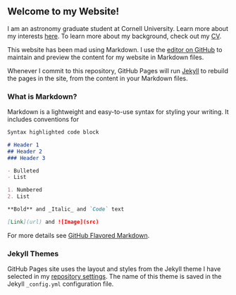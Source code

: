 <!-- code borrowed from tutorial by Jonathan McGlone at http://jmcglone.com/guides/github-pages/ -->

## Welcome to my Website!

I am an astronomy graduate student at Cornell University. Learn more about my interests [here](/about/about.md). To learn more about my background, check out my [CV](/CV.pdf). 

This website has been mad using Markdown. I use the [editor on GitHub](https://github.com/ishan-mishra/sample-website-2/edit/master/index.md) to maintain and preview the content for my website in Markdown files.

Whenever I commit to this repository, GitHub Pages will run [Jekyll](https://jekyllrb.com/) to rebuild the pages in the site, from the content in your Markdown files.

### What is Markdown?

Markdown is a lightweight and easy-to-use syntax for styling your writing. It includes conventions for

```markdown
Syntax highlighted code block

# Header 1
## Header 2
### Header 3

- Bulleted
- List

1. Numbered
2. List

**Bold** and _Italic_ and `Code` text

[Link](url) and ![Image](src)
```

For more details see [GitHub Flavored Markdown](https://guides.github.com/features/mastering-markdown/).

### Jekyll Themes

GitHub Pages site uses the layout and styles from the Jekyll theme I have selected in my [repository settings](https://github.com/ishan-mishra/sample-website-2.github.io/settings). The name of this theme is saved in the Jekyll `_config.yml` configuration file.

